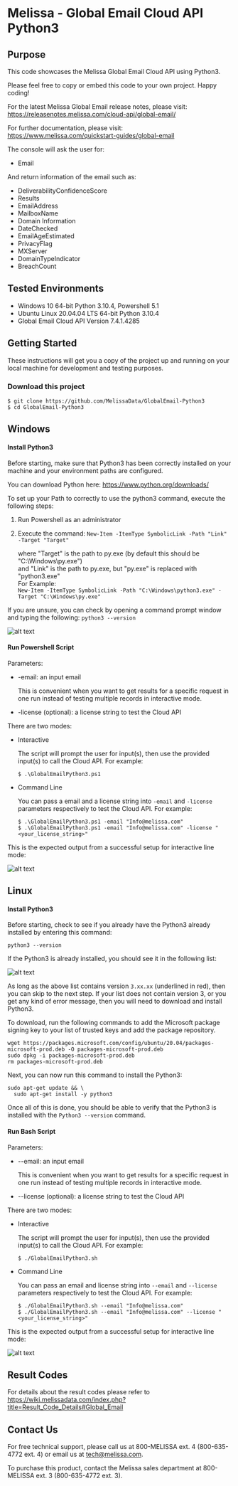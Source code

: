 # Melissa - Global Email Cloud API Python3
 
## Purpose
This code showcases the Melissa Global Email Cloud API using Python3.

Please feel free to copy or embed this code to your own project. Happy coding!

For the latest Melissa Global Email release notes, please visit: https://releasenotes.melissa.com/cloud-api/global-email/

For further documentation, please visit: https://www.melissa.com/quickstart-guides/global-email

The console will ask the user for:

- Email

And return information of the email such as:

- DeliverabilityConfidenceScore
- Results
- EmailAddress
- MailboxName
- Domain Information
- DateChecked
- EmailAgeEstimated
- PrivacyFlag
- MXServer
- DomainTypeIndicator
- BreachCount

## Tested Environments
- Windows 10 64-bit Python 3.10.4, Powershell 5.1
- Ubuntu Linux 20.04.04 LTS 64-bit Python 3.10.4
- Global Email Cloud API Version 7.4.1.4285

## Getting Started
These instructions will get you a copy of the project up and running on your local machine for development and testing purposes.

### Download this project
```
$ git clone https://github.com/MelissaData/GlobalEmail-Python3
$ cd GlobalEmail-Python3
```

## Windows

#### Install Python3
Before starting, make sure that Python3 has been correctly installed on your machine and your environment paths are configured. 

You can download Python here: 
https://www.python.org/downloads/

To set up your Path to correctly to use the python3 command, execute the following steps:
1) Run Powershell as an administrator 
2) Execute the command: 
`New-Item -ItemType SymbolicLink -Path "Link" -Target "Target"`

    where "Target" is the path to py.exe (by default this should be "C:\Windows\py.exe")\
    and "Link" is the path to py.exe, but "py.exe" is replaced with "python3.exe"\
    For Example:\
    `New-Item -ItemType SymbolicLink -Path "C:\Windows\python3.exe" -Target "C:\Windows\py.exe"`

If you are unsure, you can check by opening a command prompt window and typing the following:
`python3 --version`

![alt text](/screenshots/python_version.png)

#### Run Powershell Script
Parameters:
- -email: an input email

  This is convenient when you want to get results for a specific request in one run instead of testing multiple records in interactive mode.  

- -license (optional): a license string to test the Cloud API

There are two modes:

- Interactive 

	The script will prompt the user for input(s), then use the provided input(s) to call the Cloud API. For example:
	```
	$ .\GlobalEmailPython3.ps1
	```

- Command Line 

	You can pass a email and a license string into `-email` and `-license` parameters respectively to test the Cloud API. For example:
	```
    $ .\GlobalEmailPython3.ps1 -email "Info@melissa.com"
    $ .\GlobalEmailPython3.ps1 -email "Info@melissa.com" -license "<your_license_string>"
    ```

This is the expected output from a successful setup for interactive line mode:

![alt text](/screenshots/output.png)

## Linux

#### Install Python3
Before starting, check to see if you already have the Python3 already installed by entering this command:

`python3 --version`

If the Python3 is already installed, you should see it in the following list:

![alt text](/screenshots/python_version2.png)

As long as the above list contains version `3.xx.xx` (underlined in red), then you can skip to the next step. If your list does not contain version 3, or you get any kind of error message, then you will need to download and install Python3.

To download, run the following commands to add the Microsoft package signing key to your list of trusted keys and add the package repository.

```
wget https://packages.microsoft.com/config/ubuntu/20.04/packages-microsoft-prod.deb -O packages-microsoft-prod.deb
sudo dpkg -i packages-microsoft-prod.deb
rm packages-microsoft-prod.deb
```

Next, you can now run this command to install the Python3:

```
sudo apt-get update && \
  sudo apt-get install -y python3
```

Once all of this is done, you should be able to verify that the Python3 is installed with the `Python3 --version` command.

#### Run Bash Script
Parameters:
- --email: an input email

  This is convenient when you want to get results for a specific request in one run instead of testing multiple records in interactive mode.  

- --license (optional): a license string to test the Cloud API

There are two modes:

- Interactive 

	The script will prompt the user for input(s), then use the provided input(s) to call the Cloud API. For example:
	```
	$ ./GlobalEmailPython3.sh
	```

- Command Line 

	You can pass an email and license string into `--email` and `--license` parameters respectively to test the Cloud API. For example:
	```
    $ ./GlobalEmailPython3.sh --email "Info@melissa.com"
    $ ./GlobalEmailPython3.sh --email "Info@melissa.com" --license "<your_license_string>"
    ```

This is the expected output from a successful setup for interactive line mode:

![alt text](/screenshots/output2.png)

## Result Codes
For details about the result codes please refer to https://wiki.melissadata.com/index.php?title=Result_Code_Details#Global_Email

## Contact Us
For free technical support, please call us at 800-MELISSA ext. 4 (800-635-4772 ext. 4) or email us at tech@melissa.com.

To purchase this product, contact the Melissa sales department at 800-MELISSA ext. 3 (800-635-4772 ext. 3).